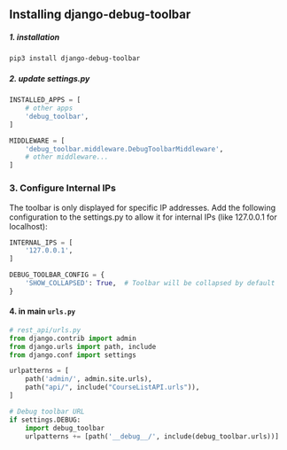## Installing django-debug-toolbar

##### 1. installation

```sh
pip3 install django-debug-toolbar
```

##### 2. update settings.py

```py
INSTALLED_APPS = [
    # other apps
    'debug_toolbar',
]
```

```py
MIDDLEWARE = [
    'debug_toolbar.middleware.DebugToolbarMiddleware',
    # other middleware...
]
```

### 3. Configure Internal IPs

The toolbar is only displayed for specific IP addresses. Add the following configuration to the settings.py to allow it for internal IPs (like 127.0.0.1 for localhost):

```py
INTERNAL_IPS = [
    '127.0.0.1',
]
```

```py
DEBUG_TOOLBAR_CONFIG = {
    'SHOW_COLLAPSED': True,  # Toolbar will be collapsed by default
}
```

#### 4. in main `urls.py`

```py
# rest_api/urls.py
from django.contrib import admin
from django.urls import path, include
from django.conf import settings

urlpatterns = [
    path('admin/', admin.site.urls),
    path("api/", include("CourseListAPI.urls")),
]

# Debug toolbar URL
if settings.DEBUG:
    import debug_toolbar
    urlpatterns += [path('__debug__/', include(debug_toolbar.urls))]
```
